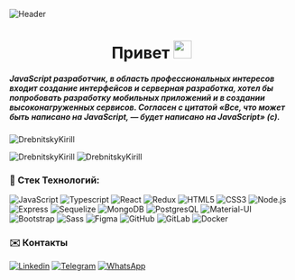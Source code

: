 ![Header](https://github.com/DrebnitskyKirill/DrebnitskyKirill/blob/master/download.gif)

<h1 align="center"> Привет  <img src="https://github.com/blackcater/blackcater/raw/main/images/Hi.gif" height="32"/></h1>
<h5>JavaScript разработчик, в область профессиональных интересов входит создание интерфейсов и серверная разработка, хотел бы попробовать разработку мобильных приложений и в создании высоконагруженных сервисов. Согласен с цитатой «Все, что может быть написано на JavaScript, — будет написано на JavaScript» (c).</h5>
<p align="left"> <img src="https://komarev.com/ghpvc/?username=DrebnitskyKirill&label=Profile%20views&color=0e75b6&style=flat" alt="DrebnitskyKirill" /> </p>
<img src="https://github-readme-stats.vercel.app/api?username=DrebnitskyKirill&show_icons=true&locale=en" alt="DrebnitskyKirill" />
<img src="https://github-readme-streak-stats.herokuapp.com/?user=DrebnitskyKirill&" alt="DrebnitskyKirill" />

### 🔧 Стек Технологий:

![JavaScript](https://img.shields.io/badge/JavaScript-F7DF1E?style=for-the-badge&logo=javascript&logoColor=black)
![Typescript](https://img.shields.io/badge/TypeScript-007ACC?style=for-the-badge&logo=typescript&logoColor=white)
![React](https://img.shields.io/badge/-ReactJs-61DAFB?logo=react&logoColor=white&style=for-the-badge)
![Redux](https://img.shields.io/badge/Redux-593D88?style=for-the-badge&logo=redux&logoColor=white)
![HTML5](https://img.shields.io/badge/HTML5-E34F26?style=for-the-badge&logo=html5&logoColor=white)
![CSS3](https://img.shields.io/badge/CSS3-1572B6?style=for-the-badge&logo=css3&logoColor=white)
![Node.js](https://img.shields.io/badge/Node.js-43853D?style=for-the-badge&logo=node.js&logoColor=white)
![Express](https://img.shields.io/badge/Express.js-404D59?style=for-the-badge)
![Sequelize](https://img.shields.io/badge/Sequelize-52B0E7?style=for-the-badge&logo=Sequelize&logoColor=white)
![MongoDB](https://img.shields.io/badge/MongoDB-4EA94B?style=for-the-badge&logo=mongodb&logoColor=white)
![PostgresQL](https://img.shields.io/badge/PostgreSQL-316192?style=for-the-badge&logo=postgresql&logoColor=white)
![Material-UI](https://res.cloudinary.com/practicaldev/image/fetch/s--yayk2pWn--/c_limit%2Cf_auto%2Cfl_progressive%2Cq_auto%2Cw_880/https://img.shields.io/badge/Material--UI-0081CB%3Fstyle%3Dfor-the-badge%26logo%3Dmaterial-ui%26logoColor%3Dwhite)
![Bootstrap](https://img.shields.io/badge/Bootstrap-563D7C?style=for-the-badge&logo=bootstrap&logoColor=white)
![Sass](https://img.shields.io/badge/Sass-CC6699?style=for-the-badge&logo=sass&logoColor=white)
![Figma](https://img.shields.io/badge/Figma-F24E1E?style=for-the-badge&logo=figma&logoColor=white)
![GitHub](https://img.shields.io/badge/GitHub-100000?style=for-the-badge&logo=github&logoColor=white)
![GitLab](https://img.shields.io/badge/GitLab-330F63?style=for-the-badge&logo=gitlab&logoColor=white)
![Docker](https://img.shields.io/badge/-Docker-090909?style=for-the-badge&logo=Docker&logoColor=4682B4)

### ✉️ Контакты

[![Linkedin](https://img.shields.io/badge/LinkedIn-0077B5?style=for-the-badge&logo=linkedin&logoColor=white)](https://www.linkedin.com/in/kirill-drebnitsky-02190b243)
[![Telegram](https://img.shields.io/badge/Telegram-2CA5E0?style=for-the-badge&logo=telegram&logoColor=white)](https://t.me/Dkirillspb)
[![WhatsApp](https://img.shields.io/badge/WhatsApp-25D366?style=for-the-badge&logo=whatsapp&logoColor=white)](https://web.whatsapp.com/)
